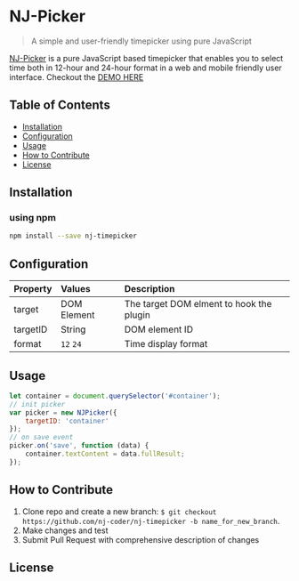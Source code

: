 # NJ-Picker
> A simple and user-friendly timepicker using pure JavaScript

[NJ-Picker](http://nj-coder.com/) is a pure JavaScript based timepicker that enables you to select time both in 12-hour and 24-hour format in a web and mobile friendly user interface. Checkout the [DEMO HERE](http://nj-coder.com/)

## Table of Contents

- [Installation](#installation)
- [Configuration](#configuration)
- [Usage](#usage)
- [How to Contribute](#how-to-contribute)
- [License](#license)

## Installation
### using npm
```sh
npm install --save nj-timepicker
```

## Configuration
| Property        | Values           | Description  |
| :-------------- |:-----------------| :------------|
| target          | DOM Element      | The target DOM elment to hook the plugin |
| targetID        | String           | DOM element ID |
| format          | ```12``` ```24```| Time display format |

## Usage
```js
let container = document.querySelector('#container');
// init picker
var picker = new NJPicker({
    targetID: 'container'
});
// on save event
picker.on('save', function (data) {
    container.textContent = data.fullResult;
});
```

## How to Contribute
1. Clone repo and create a new branch: `$ git checkout https://github.com/nj-coder/nj-timepicker -b name_for_new_branch`.
2. Make changes and test
3. Submit Pull Request with comprehensive description of changes

## License
